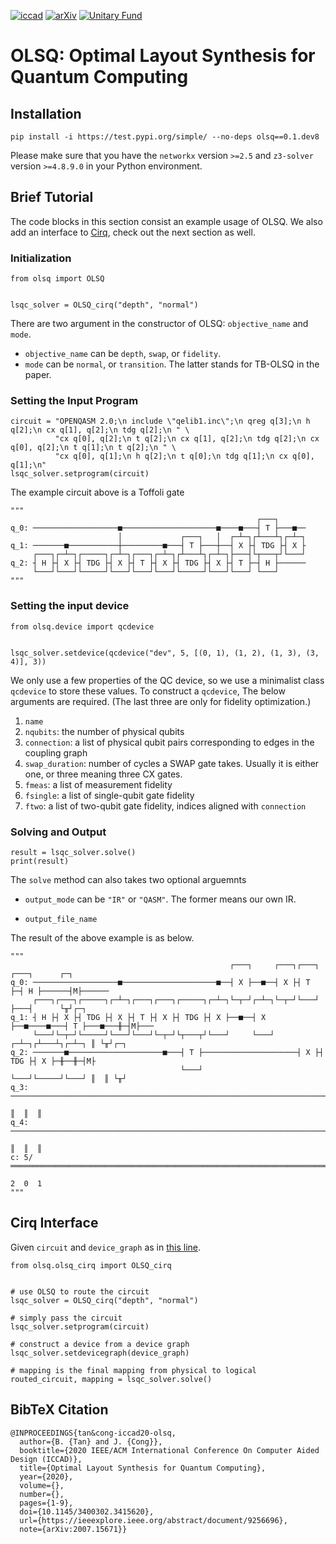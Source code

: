 [![iccad](https://img.shields.io/badge/Published-ICCAD'20-brightgreen.svg?style=for-the-badge)](https://ieeexplore.ieee.org/document/9256696)
[![arXiv](https://img.shields.io/badge/arXiv-2007.15671-brightgreen.svg?style=for-the-badge)](https://arxiv.org/abs/2007.15671)
[![Unitary Fund](https://img.shields.io/badge/Supported%20By-UNITARY%20FUND-brightgreen.svg?style=for-the-badge)](http://unitary.fund)

# OLSQ: Optimal Layout Synthesis for Quantum Computing

## Installation

```
pip install -i https://test.pypi.org/simple/ --no-deps olsq==0.1.dev8
```
Please make sure that you have the `networkx` version `>=2.5` and `z3-solver` version `>=4.8.9.0` in your Python environment.

## Brief Tutorial

The code blocks in this section consist an example usage of OLSQ.
We also add an interface to [Cirq](https://github.com/quantumlib/Cirq), check out the next section as well.

### Initialization

```
from olsq import OLSQ


lsqc_solver = OLSQ_cirq("depth", "normal")
```

There are two argument in the constructor of OLSQ: `objective_name` and `mode`.
- `objective_name` can be `depth`, `swap`, or `fidelity`.
- `mode` can be `normal`, or `transition`.
The latter stands for TB-OLSQ in the paper.
  
### Setting the Input Program

```
circuit = "OPENQASM 2.0;\n include \"qelib1.inc\";\n qreg q[3];\n h q[2];\n cx q[1], q[2];\n tdg q[2];\n " \
          "cx q[0], q[2];\n t q[2];\n cx q[1], q[2];\n tdg q[2];\n cx q[0], q[2];\n t q[1];\n t q[2];\n " \
          "cx q[0], q[1];\n h q[2];\n t q[0];\n tdg q[1];\n cx q[0], q[1];\n"
lsqc_solver.setprogram(circuit)
```

The example circuit above is a Toffoli gate
```
"""
                                                       ┌───┐      
q_0: ───────────────────■─────────────────────■────■───┤ T ├───■──
                        │             ┌───┐   │  ┌─┴─┐┌┴───┴┐┌─┴─┐
q_1: ───────■───────────┼─────────■───┤ T ├───┼──┤ X ├┤ TDG ├┤ X ├
     ┌───┐┌─┴─┐┌─────┐┌─┴─┐┌───┐┌─┴─┐┌┴───┴┐┌─┴─┐├───┤└┬───┬┘└───┘
q_2: ┤ H ├┤ X ├┤ TDG ├┤ X ├┤ T ├┤ X ├┤ TDG ├┤ X ├┤ T ├─┤ H ├──────
     └───┘└───┘└─────┘└───┘└───┘└───┘└─────┘└───┘└───┘ └───┘      
"""
```

### Setting the input device

```
from olsq.device import qcdevice


lsqc_solver.setdevice(qcdevice("dev", 5, [(0, 1), (1, 2), (1, 3), (3, 4)], 3))
```

We only use a few properties of the QC device, so we use a minimalist class `qcdevice` to store these values.
To construct a `qcdevice`, The below arguments are required. 
(The last three are only for fidelity optimization.)
1. `name`
2. `nqubits`: the number of physical qubits
3. `connection`: a list of physical qubit pairs corresponding to edges in the coupling graph
4. `swap_duration`: number of cycles a SWAP gate takes.
   Usually it is either one, or three meaning three CX gates.
5. `fmeas`: a list of measurement fidelity
6. `fsingle`: a list of single-qubit gate fidelity
7. `ftwo`: a list of two-qubit gate fidelity, indices aligned with `connection`

### Solving and Output

```
result = lsqc_solver.solve()
print(result)
```

The `solve` method can also takes two optional arguemnts
- `output_mode` can be `"IR"` or `"QASM"`. The former means our own IR.
  
- `output_file_name`

The result of the above example is as below.
```
"""
                                                 ┌───┐     ┌───┐┌───┐ ┌───┐      ┌─┐      
q_0: ───────────────────■─────────────────────■──┤ X ├──■──┤ X ├┤ T ├─┤ H ├──────┤M├──────
     ┌───┐┌───┐┌─────┐┌─┴─┐┌───┐┌───┐┌─────┐┌─┴─┐└─┬─┘┌─┴─┐└─┬─┘└───┘ ├───┤      └╥┘┌─┐   
q_1: ┤ H ├┤ X ├┤ TDG ├┤ X ├┤ T ├┤ X ├┤ TDG ├┤ X ├──■──┤ X ├──■────■───┤ T ├───■───╫─┤M├───
     └───┘└─┬─┘└─────┘└───┘└───┘└─┬─┘└┬───┬┘└───┘     └───┘     ┌─┴─┐┌┴───┴┐┌─┴─┐ ║ └╥┘┌─┐
q_2: ───────■─────────────────────■───┤ T ├─────────────────────┤ X ├┤ TDG ├┤ X ├─╫──╫─┤M├
                                      └───┘                     └───┘└─────┘└───┘ ║  ║ └╥┘
q_3: ─────────────────────────────────────────────────────────────────────────────╫──╫──╫─
                                                                                  ║  ║  ║ 
q_4: ─────────────────────────────────────────────────────────────────────────────╫──╫──╫─
                                                                                  ║  ║  ║ 
c: 5/═════════════════════════════════════════════════════════════════════════════╩══╩══╩═
                                                                                  2  0  1 
"""
```

## Cirq Interface

Given `circuit` and `device_graph` as in [this line](https://github.com/quantumlib/Cirq/blob/8f9d8597364b8bd0d29833cbbd014ebf1c62f3db/cirq/contrib/quantum_volume/quantum_volume.py#L215).
```
from olsq.olsq_cirq import OLSQ_cirq


# use OLSQ to route the circuit
lsqc_solver = OLSQ_cirq("depth", "normal")

# simply pass the circuit
lsqc_solver.setprogram(circuit)

# construct a device from a device graph
lsqc_solver.setdevicegraph(device_graph)

# mapping is the final mapping from physical to logical
routed_circuit, mapping = lsqc_solver.solve()
```

## BibTeX Citation
```
@INPROCEEDINGS{tan&cong-iccad20-olsq,
  author={B. {Tan} and J. {Cong}},
  booktitle={2020 IEEE/ACM International Conference On Computer Aided Design (ICCAD)}, 
  title={Optimal Layout Synthesis for Quantum Computing}, 
  year={2020},
  volume={},
  number={},
  pages={1-9},
  doi={10.1145/3400302.3415620},
  url={https://ieeexplore.ieee.org/abstract/document/9256696},
  note={arXiv:2007.15671}}
```
